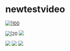 # newtestvideo
[
![|100](https://s5.gifyu.com/images/Sep-21-2022-15-56-52.gif)
](https://s5.gifyu.com/images/Sep-21-2022-15-56-52.gif)

![|20](https://c.tenor.com/VVOA7SCKgmkAAAAM/test.gif)
![](https://c.tenor.com/VVOA7SCKgmkAAAAM/test.gif)

![](https://res.cloudinary.com/dkxixe3yr/image/upload/v1663779301/shareed/gif/SCR-20220921-q76_hgsnrf.png)
![](https://res.cloudinary.com/dkxixe3yr/image/upload/v1663784612/shareed/gif/ezgif-2-3785896aa6_beg1du.gif)
![](https://im2.ezgif.com/tmp/ezgif-2-4999757eac.gif)
